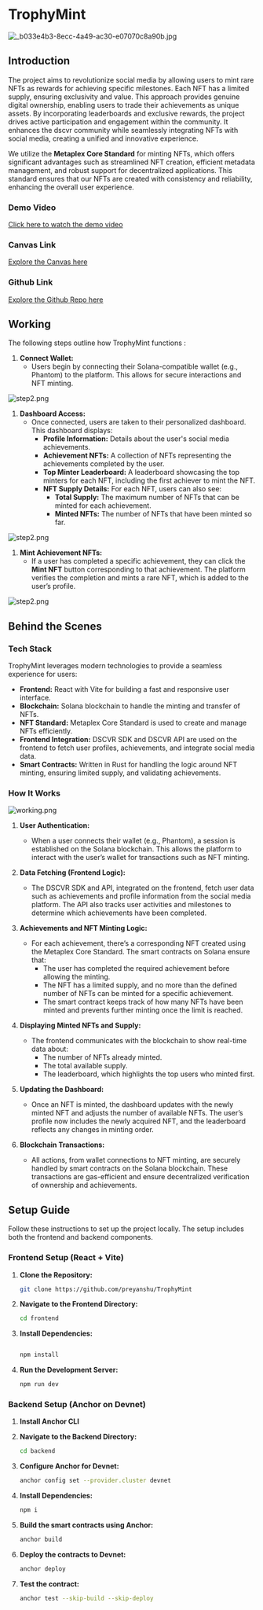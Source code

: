 # TrophyMint

![_b033e4b3-8ecc-4a49-ac30-e07070c8a90b.jpg](https://cdn.dorahacks.io/static/files/191e2251fb2e2a4043420844c38ae456.jpg)

## Introduction

The project aims to revolutionize social media by allowing users to mint rare NFTs as rewards for achieving specific milestones. Each NFT has a limited supply, ensuring exclusivity and value. This approach provides genuine digital ownership, enabling users to trade their achievements as unique assets. By incorporating leaderboards and exclusive rewards, the project drives active participation and engagement within the community. It enhances the dscvr community while seamlessly integrating NFTs with social media, creating a unified and innovative experience.

We utilize the **Metaplex Core Standard** for minting NFTs, which offers significant advantages such as streamlined NFT creation, efficient metadata management, and robust support for decentralized applications. This standard ensures that our NFTs are created with consistency and reliability, enhancing the overall user experience.


### Demo Video

[Click here to watch the demo video](https://link-to-your-demo-video.com)

### Canvas Link

[Explore the Canvas here](https://dscvr.one/post/1201336802623881354)

### Github Link

[Explore the Github Repo here](https://github.com/preyanshu/TrophyMint)

## Working

The following steps outline how TrophyMint functions :

1. **Connect Wallet:**
   - Users begin by connecting their Solana-compatible wallet (e.g., Phantom) to the platform. This allows for secure interactions and NFT minting.

![step2.png](https://cdn.dorahacks.io/static/files/191e22f83b007c98500899b40c19285d.png)

1. **Dashboard Access:**
   - Once connected, users are taken to their personalized dashboard. This dashboard displays:
     - **Profile Information:** Details about the user's social media achievements.
     - **Achievement NFTs:** A collection of NFTs representing the achievements completed by the user.
     - **Top Minter Leaderboard:** A leaderboard showcasing the top minters for each NFT, including the first achiever to mint the NFT.
     - **NFT Supply Details:** For each NFT, users can also see:
       - **Total Supply:** The maximum number of NFTs that can be minted for each achievement.
       - **Minted NFTs:** The number of NFTs that have been minted so far.

![step2.png](https://cdn.dorahacks.io/static/files/191e22f83b007c98500899b40c19285d.png)

1. **Mint Achievement NFTs:**
   - If a user has completed a specific achievement, they can click the **Mint NFT** button corresponding to that achievement. The platform verifies the completion and mints a rare NFT, which is added to the user’s profile.

![step2.png](https://cdn.dorahacks.io/static/files/191e22f83b007c98500899b40c19285d.png)

## Behind the Scenes

### Tech Stack

TrophyMint leverages modern technologies to provide a seamless experience for users:

- **Frontend:** React with Vite for building a fast and responsive user interface.
- **Blockchain:** Solana blockchain to handle the minting and transfer of NFTs.
- **NFT Standard:** Metaplex Core Standard is used to create and manage NFTs efficiently.
- **Frontend Integration:** DSCVR SDK and DSCVR API are used on the frontend to fetch user profiles, achievements, and integrate social media data.
- **Smart Contracts:** Written in Rust for handling the logic around NFT minting, ensuring limited supply, and validating achievements.

### How It Works

![working.png](https://cdn.dorahacks.io/static/files/191e2526a6bd1ef7c72870e4030b9aa9.png)

1. **User Authentication:**
   - When a user connects their wallet (e.g., Phantom), a session is established on the Solana blockchain. This allows the platform to interact with the user’s wallet for transactions such as NFT minting.

1. **Data Fetching (Frontend Logic):**
   - The DSCVR SDK and API, integrated on the frontend, fetch user data such as achievements and profile information from the social media platform. The API also tracks user activities and milestones to determine which achievements have been completed.

1. **Achievements and NFT Minting Logic:**
   - For each achievement, there’s a corresponding NFT created using the Metaplex Core Standard. The smart contracts on Solana ensure that:
     - The user has completed the required achievement before allowing the minting.
     - The NFT has a limited supply, and no more than the defined number of NFTs can be minted for a specific achievement.
     - The smart contract keeps track of how many NFTs have been minted and prevents further minting once the limit is reached.

1. **Displaying Minted NFTs and Supply:**
   - The frontend communicates with the blockchain to show real-time data about:
     - The number of NFTs already minted.
     - The total available supply.
     - The leaderboard, which highlights the top users who minted first.

1. **Updating the Dashboard:**
   - Once an NFT is minted, the dashboard updates with the newly minted NFT and adjusts the number of available NFTs. The user’s profile now includes the newly acquired NFT, and the leaderboard reflects any changes in minting order.

1. **Blockchain Transactions:**
   - All actions, from wallet connections to NFT minting, are securely handled by smart contracts on the Solana blockchain. These transactions are gas-efficient and ensure decentralized verification of ownership and achievements.

## Setup Guide

Follow these instructions to set up the project locally. The setup includes both the frontend and backend components.

### Frontend Setup (React + Vite)

1. **Clone the Repository:**
   ```bash
   git clone https://github.com/preyanshu/TrophyMint

2. **Navigate to the Frontend Directory:**
   ```bash
   cd frontend

3. **Install Dependencies:**
   ```bash

   npm install

4. **Run the Development Server:**
   ```bash
   npm run dev

### Backend Setup (Anchor on Devnet) 

1. **Install Anchor CLI**

2. **Navigate to the Backend Directory:**
   ```bash
   cd backend

3. **Configure Anchor for Devnet:**
   ```bash
   anchor config set --provider.cluster devnet

4. **Install Dependencies:**
   ```bash
   npm i

5. **Build the smart contracts using Anchor:**
   ```bash
   anchor build

6. **Deploy the contracts to Devnet:**
   ```bash
   anchor deploy

7. **Test the contract:**
   ```bash
   anchor test --skip-build --skip-deploy
